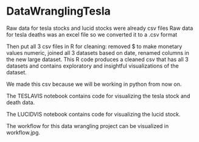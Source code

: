 # DataWranglingTesla

Raw data for tesla stocks and lucid stocks were already csv files
Raw data for tesla deaths was an excel file so we converted it to a .csv format

Then put all 3 csv files in R for cleaning: removed $ to make monetary values numeric, joined all 3 datasets based on date, renamed columns in the new large dataset. This R code produces a cleaned csv that has all 3 datasets and contains exploratory and insightful visualizations of the dataset.

We made this csv because we will be working in python from now on.

The TESLAVIS notebook contains code for visualizing the tesla stock and death data.

The LUCIDVIS notebook contains code for visualizing the lucid stock.



The workflow for this data wrangling project can be visualized in workflow.jpg.
